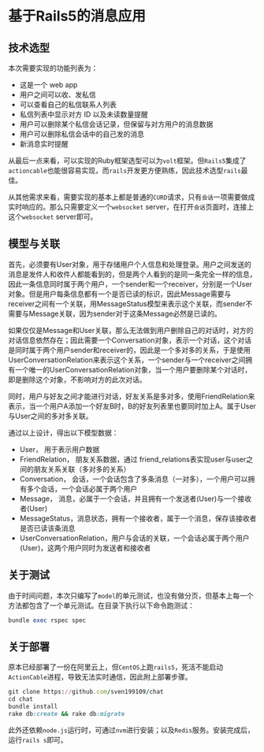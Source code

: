 # 基于Rails5的消息应用

## 技术选型

本次需要实现的功能列表为：
- 这是一个 web app
- 用户之间可以收、发私信
- 可以查看自己的私信联系人列表
- 私信列表中显示对方 ID 以及未读数量提醒
- 用户可以删除某个私信会话记录，但保留与对方用户的消息数据
- 用户可以删除私信会话中的自己发的消息
- 新消息实时提醒

从最后一点来看，可以实现的Ruby框架选型可以为`volt`框架。但`Rails5`集成了`actioncable`也能很容易实现，而`rails`开发更方便熟练，因此技术选型`rails`最佳。

从其他需求来看，需要实现的基本上都是普通的`CURD`请求，只有`会话`一项需要做成实时响应的。那么只需要定义一个`websocket` server，在打开`会话`页面时，连接上这个`websocket` server即可。

## 模型与关联

首先，必须要有User对象，用于存储用户个人信息和处理登录。用户之间发送的消息是发件人和收件人都能看到的，但是两个人看到的是同一条完全一样的信息，因此一条信息同时属于两个用户，一个sender和一个receiver，分别是一个User对象。但是用户每条信息都有一个是否已读的标识，因此Message需要与receiver之间有一个关联，用MessageStatus模型来表示这个关联，而sender不需要与Message关联，因为sender对于这条Message必然是已读的。

如果仅仅是Message和User关联，那么无法做到用户删除自己的对话时，对方的对话信息依然存在；因此需要一个Conversation对象，表示一个对话，这个对话是同时属于两个用户sender和receiver的，因此是一个多对多的关系，于是使用UserConversationRelation来表示这个关系，一个sender与一个receiver之间拥有一个唯一的UserConversationRelation对象，当一个用户要删除某个对话时，即是删除这个对象，不影响对方的此次对话。

同时，用户与好友之间才能进行对话，好友关系是多对多，使用FriendRelation来表示，当一个用户A添加一个好友B时，B的好友列表里也要同时加上A。属于User与User之间的多对多关联。

通过以上设计，得出以下模型数据：

- User， 用于表示用户数据
- FriendRelation， 朋友关系数据，通过 friend_relations表实现user与user之间的朋友关系关联（多对多的关系）
- Conversation， 会话，一个会话包含了多条消息（一对多），一个用户可以拥有多个会话，一个会话必属于两个用户
- Message， 消息，必属于一个会话，并且拥有一个发送者(User)与一个接收者(User)
- MessageStatus，消息状态，拥有一个接收者，属于一个消息，保存该接收者是否已读该条消息
- UserConversationRelation，用户与会话的关联，一个会话必属于两个用户(User)，这两个用户同时为发送者和接收者

## 关于测试

由于时间问题，本次只编写了`model`的单元测试，也没有做分页，但基本上每一个方法都包含了一个单元测试。在目录下执行以下命令跑测试：

```ruby
bundle exec rspec spec
```

## 关于部署

原本已经部署了一份在阿里云上，但`CentOS`上跑`rails5`，死活不能启动`ActionCable`进程，导致无法实时通信，因此附上部署步骤。

```ruby
git clone https://github.com/sven199109/chat
cd chat
bundle install
rake db:create && rake db:migrate
```

此外还依赖`node.js`运行时，可通过`nvm`进行安装；以及`Redis`服务。安装完成后，运行`rails s`即可。
